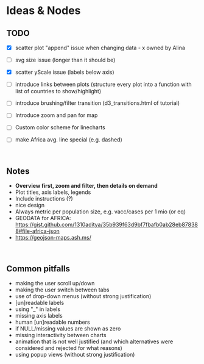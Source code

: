 # Ideas & Nodes

## TODO
- [x] scatter plot "append" issue when changing data - x owned by Alina
- [ ] svg size issue (longer than it should be)
- [x] scatter yScale issue (labels below axis)
- [ ] introduce links between plots (structure every plot into a function with list of countries to show/highlight)
- [ ] introduce brushing/filter transition (d3_transitions.html of tutorial)
- [ ] Introduce zoom and pan for map
- [ ] Custom color scheme for linecharts
- [ ] make Africa avg. line special (e.g. dashed)


</br>

## Notes
- **Overview first, zoom and filter, then details on demand**
- Plot titles, axis labels, legends
- Include instructions  (?)
- nice design
- Always metric per population size, e.g. vacc/cases per 1 mio (or eq)
- GEODATA for AFRICA: https://gist.github.com/1310aditya/35b939f63d9bf7fbafb0ab28eb878388#file-africa-json
- https://geojson-maps.ash.ms/


</br>

## Common pitfalls
- making the user scroll up/down
- making the user switch between tabs
- use of drop-down menus (without strong justification)
- [un]readable labels
- using "_" in labels
- missing axis labels
- human [un]readable numbers
- if NULL/missing values are shown as zero
- missing interactivity between charts
- animation that is not well justified (and which alternatives were considered and rejected for what reasons)
- using popup views (without strong justification)

